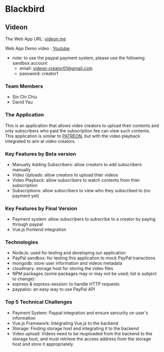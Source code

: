 
# Blackbird

## Videon
The Web App URL: [videon.me](https://videon.me)

Web App Demo video : [Youtube](https://www.youtube.com/watch?v=pfXUJ99TYr8&feature=youtu.be)

- note: to use the paypal payment system, please use the following sandbox account
  - email: videon-creator01@gmail.com
  - password: creator1

### Team Members
- Sin Chi Chiu
- David Yau

### The Application
This is an application that allows video creators to upload their contents and only subscribers who paid the subscription fee can view such contents. This application is similar to [PATREON](https://www.patreon.com/), but with the video playback integrated to aim at video creators. 

### Key Features by Beta version
- Manually Adding Subscribers: allow creators to add subscribers manually
- Video Uploads: allow creators to upload thier videos
- Video Playback: allow subscribers to watch contents from thier subscription
- Subscriptions: allow subscribers to view who they subscribed to (no payment yet)

### Key Features by Final Version
- Payment system: allow subscribers to subscribe to a creator by paying through paypal
- Vue.js frontend integration

### Technologies
- NodeJs: used for testing and developing our application
- PayPal sandbox: for testing this application to mock PayPal transctions
- mongodb: store user information and videos metadata
- cloudinary: storage host for storing the video files
- NPM packages (some packages may or may not be used; list is subject to change): 
- express & express-session: to handle HTTP requests
- paypalxo: an easy way to use PayPal API

### Top 5 Technical Challenges
- Payment System: Paypal integration and ensure sercurity on user's information
- Vue.js Framework: Integrating Vue.js to the backend
- Storage: Finding storage host and integrating it to the backend
- Video upload: Videos need to be reuploaded from the backend to the storage host, and must retrieve the access address from the storage host and store it appropriately



